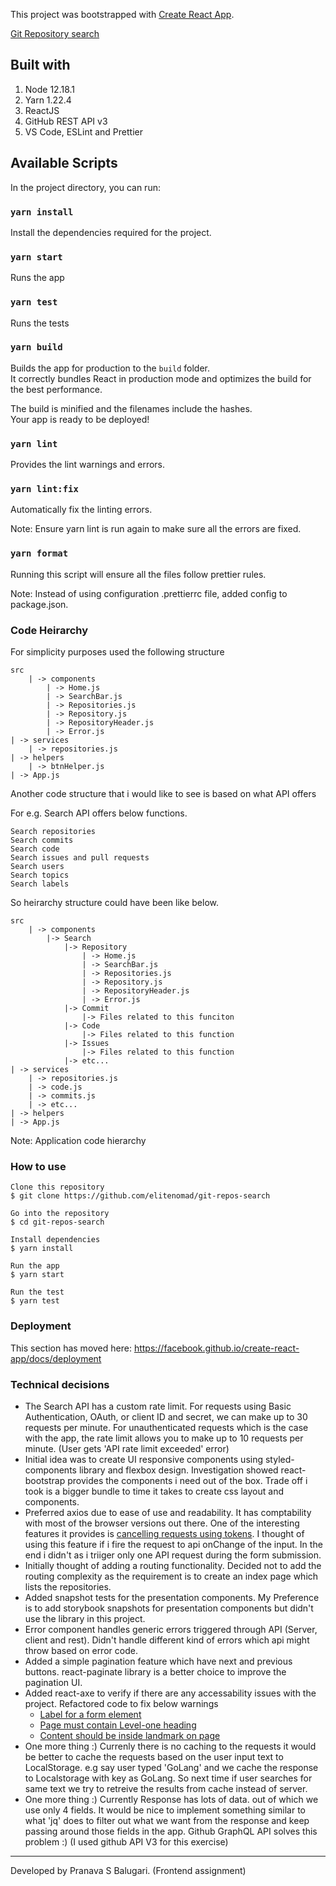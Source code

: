 This project was bootstrapped with [Create React App](https://github.com/facebook/create-react-app).

[Git Repository search](https://condescending-kepler-614e5d.netlify.app/)

## Built with

1. Node 12.18.1
2. Yarn 1.22.4
3. ReactJS
4. GitHub REST API v3
5. VS Code, ESLint and Prettier

## Available Scripts

In the project directory, you can run:

### `yarn install`

Install the dependencies required for the project.

### `yarn start`

Runs the app

### `yarn test`

Runs the tests

### `yarn build`

Builds the app for production to the `build` folder.<br />
It correctly bundles React in production mode and optimizes the build for the best performance.

The build is minified and the filenames include the hashes.<br />
Your app is ready to be deployed!

### `yarn lint`

Provides the lint warnings and errors.

### `yarn lint:fix`

Automatically fix the linting errors.

Note: Ensure yarn lint is run again to make sure all the errors are fixed.

### `yarn format`

Running this script will ensure all the files follow prettier rules.

Note: Instead of using configuration .prettierrc file, added config to package.json.

### Code Heirarchy

For simplicity purposes used the following structure

```
src
    | -> components
        | -> Home.js
        | -> SearchBar.js
        | -> Repositories.js
        | -> Repository.js
        | -> RepositoryHeader.js
        | -> Error.js
| -> services
    | -> repositories.js
| -> helpers
    | -> btnHelper.js
| -> App.js

```

Another code structure that i would like to see is based on what API offers

For e.g. Search API offers below functions.

```
Search repositories
Search commits
Search code
Search issues and pull requests
Search users
Search topics
Search labels

```

So heirarchy structure could have been like below.

```
src
    | -> components
        |-> Search
            |-> Repository
                | -> Home.js
                | -> SearchBar.js
                | -> Repositories.js
                | -> Repository.js
                | -> RepositoryHeader.js
                | -> Error.js
            |-> Commit
                |-> Files related to this funciton
            |-> Code
                |-> Files related to this function
            |-> Issues
                |-> Files related to this function
            |-> etc...
| -> services
    | -> repositories.js
    | -> code.js
    | -> commits.js
    | -> etc...
| -> helpers
| -> App.js

```

Note: Application code hierarchy

### How to use

    Clone this repository
    $ git clone https://github.com/elitenomad/git-repos-search

    Go into the repository
    $ cd git-repos-search

    Install dependencies
    $ yarn install

    Run the app
    $ yarn start

    Run the test
    $ yarn test

### Deployment

This section has moved here: https://facebook.github.io/create-react-app/docs/deployment

### Technical decisions

- The Search API has a custom rate limit. For requests using Basic Authentication, OAuth, or client ID and secret, we can make up to 30 requests per minute. For unauthenticated requests which is the case with the app, the rate limit allows you to make up to 10 requests per minute. (User gets 'API rate limit exceeded' error)
- Initial idea was to create UI responsive components using styled-components library and flexbox design. Investigation showed react-bootstrap provides the components i need out of the box. Trade off i took is a bigger bundle to time it takes to create css layout and components.
- Preferred axios due to ease of use and readability. It has comptability with most of the browser versions out there. One of the interesting features it provides is [cancelling requests using tokens](https://github.com/axios/axios#cancellation). I thought of using this feature if i fire the request to api onChange of the input. In the end i didn't as i triiger only one API request during the form submission.
- Initially thought of adding a routing functionality. Decided not to add the routing complexity as the requirement is to create an index page which lists the repositories.
- Added snapshot tests for the presentation components. My Preference is to add storybook snapshots for presentation components but didn't use the library in this project.
- Error component handles generic errors triggered through API (Server, client and rest). Didn't handle different kind of errors which api might throw based on error code.
- Added a simple pagination feature which have next and previous buttons. react-paginate library is a better choice to improve the pagination UI.
- Added react-axe to verify if there are any accessability issues with the project. Refactored code to fix below warnings
  - [Label for a form element](https://dequeuniversity.com/rules/axe/3.5/label?application=axeAPI)
  - [Page must contain Level-one heading](https://dequeuniversity.com/rules/axe/3.5/page-has-heading-one?application=axeAPI)
  - [Content should be inside landmark on page](https://dequeuniversity.com/rules/axe/3.5/landmark-one-main?application=axeAPI)
- One more thing :) Currenly there is no caching to the requests it would be better to cache the requests based on the user input text to LocalStorage. e.g say user typed 'GoLang' and we cache the response to Localstorage with key as GoLang. So next time if user searches for same text we try to retreive the results from cache instead of server.
- One more thing :) Currently Response has lots of data. out of which we use only 4 fields. It would be nice to implement something similar to what 'jq' does to filter out what we want from the response and keep passing around those fields in the app. Github GraphQL API solves this problem :) (I used github API V3 for this exercise)

---

Developed by Pranava S Balugari. (Frontend assignment)
